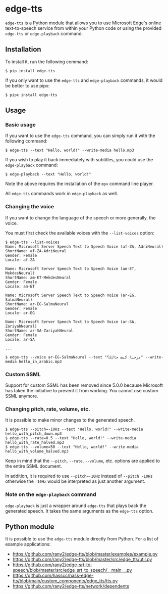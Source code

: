 # edge-tts

`edge-tts` is a Python module that allows you to use Microsoft Edge's online text-to-speech service from within your Python code or using the provided `edge-tts` or `edge-playback` command.

## Installation

To install it, run the following command:

    $ pip install edge-tts

If you only want to use the `edge-tts` and `edge-playback` commands, it would be better to use pipx:

    $ pipx install edge-tts

## Usage

### Basic usage

If you want to use the `edge-tts` command, you can simply run it with the following command:

    $ edge-tts --text "Hello, world!" --write-media hello.mp3

If you wish to play it back immediately with subtitles, you could use the `edge-playback` command:

    $ edge-playback --text "Hello, world!"

Note the above requires the installation of the `mpv` command line player.

All `edge-tts` commands work in `edge-playback` as well.

### Changing the voice

If you want to change the language of the speech or more generally, the voice. 

You must first check the available voices with the `--list-voices` option:

    $ edge-tts --list-voices
    Name: Microsoft Server Speech Text to Speech Voice (af-ZA, AdriNeural)
    ShortName: af-ZA-AdriNeural
    Gender: Female
    Locale: af-ZA

    Name: Microsoft Server Speech Text to Speech Voice (am-ET, MekdesNeural)
    ShortName: am-ET-MekdesNeural
    Gender: Female
    Locale: am-ET

    Name: Microsoft Server Speech Text to Speech Voice (ar-EG, SalmaNeural)
    ShortName: ar-EG-SalmaNeural
    Gender: Female
    Locale: ar-EG

    Name: Microsoft Server Speech Text to Speech Voice (ar-SA, ZariyahNeural)
    ShortName: ar-SA-ZariyahNeural
    Gender: Female
    Locale: ar-SA

    ...

    $ edge-tts --voice ar-EG-SalmaNeural --text "مرحبا كيف حالك؟" --write-media hello_in_arabic.mp3

### Custom SSML

Support for custom SSML has been removed since 5.0.0 because Microsoft has taken the initiative to prevent it from working. You cannot use custom SSML anymore.

### Changing pitch, rate, volume, etc.

It is possible to make minor changes to the generated speech.

    $ edge-tts --pitch=-10Hz --text "Hello, world!" --write-media hello_with_pitch_down.mp3
    $ edge-tts --rate=0.5 --text "Hello, world!" --write-media hello_with_rate_halved.mp3
    $ edge-tts --volume=50 --text "Hello, world!" --write-media hello_with_volume_halved.mp3

Keep in mind that the `--pitch`, `--rate`, `--volume`, etc. options are applied to the entire SSML document.

In addition, it is required to use `--pitch=-10Hz` instead of `--pitch -10Hz` otherwise the `-10Hz` would be interpreted as just another argument.

### Note on the `edge-playback` command

`edge-playback` is just a wrapper around `edge-tts` that plays back the generated speech. It takes the same arguments as the `edge-tts` option.

## Python module

It is possible to use the `edge-tts` module directly from Python. For a list of example applications:

* https://github.com/rany2/edge-tts/blob/master/examples/example.py
* https://github.com/rany2/edge-tts/blob/master/src/edge_tts/util.py
* https://github.com/rany2/edge-srt-to-speech/blob/master/src/edge_srt_to_speech/__main__.py
* https://github.com/hasscc/hass-edge-tts/blob/main/custom_components/edge_tts/tts.py
* https://github.com/rany2/edge-tts/network/dependents
